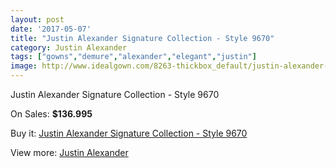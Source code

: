 ```yaml
---
layout: post
date: '2017-05-07'
title: "Justin Alexander Signature Collection - Style 9670"
category: Justin Alexander
tags: ["gowns","demure","alexander","elegant","justin"]
image: http://www.idealgown.com/8263-thickbox_default/justin-alexander-signature-collection-style-9670.jpg
---
```

Justin Alexander Signature Collection - Style 9670

On Sales: **$136.995**
<a href="https://www.idealgown.com/en/justin-alexander/3449-justin-alexander-signature-collection-style-9670.html"><amp-img layout="responsive" width="600" height="600" src="//www.idealgown.com/8263-thickbox_default/justin-alexander-signature-collection-style-9670.jpg" alt="Justin Alexander Signature Collection - Style 9670 0" /></a>
<a href="https://www.idealgown.com/en/justin-alexander/3449-justin-alexander-signature-collection-style-9670.html"><amp-img layout="responsive" width="600" height="600" src="//www.idealgown.com/8265-thickbox_default/justin-alexander-signature-collection-style-9670.jpg" alt="Justin Alexander Signature Collection - Style 9670 1" /></a>
<a href="https://www.idealgown.com/en/justin-alexander/3449-justin-alexander-signature-collection-style-9670.html"><amp-img layout="responsive" width="600" height="600" src="//www.idealgown.com/8264-thickbox_default/justin-alexander-signature-collection-style-9670.jpg" alt="Justin Alexander Signature Collection - Style 9670 2" /></a>

Buy it: [Justin Alexander Signature Collection - Style 9670](https://www.idealgown.com/en/justin-alexander/3449-justin-alexander-signature-collection-style-9670.html "Justin Alexander Signature Collection - Style 9670")

View more: [Justin Alexander](https://www.idealgown.com/en/43-justin-alexander "Justin Alexander")